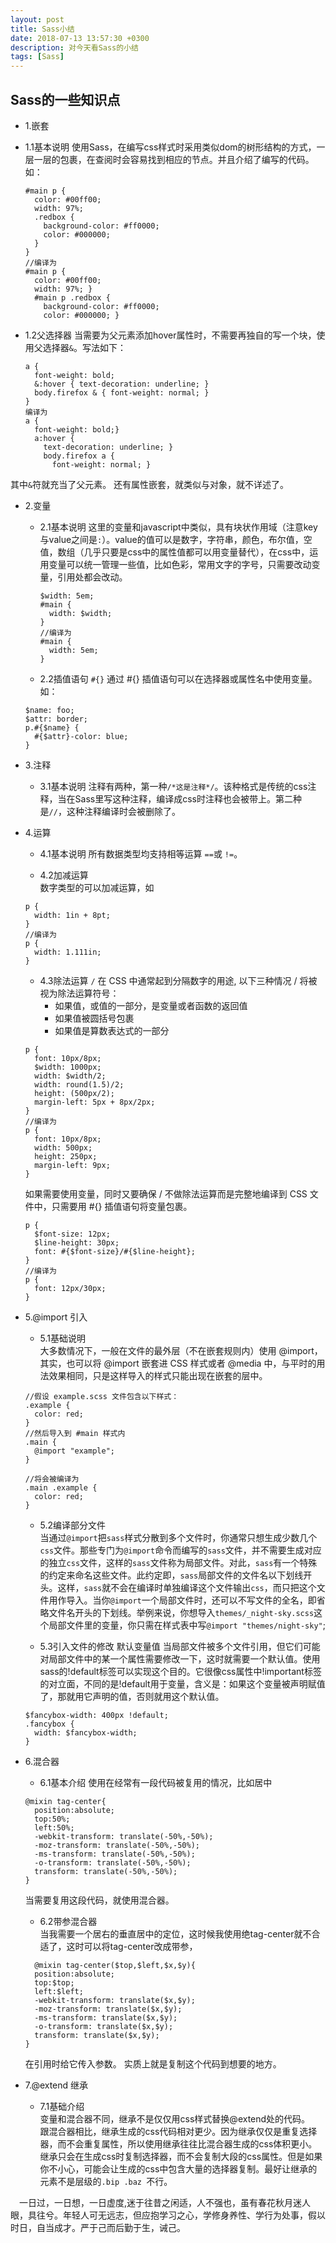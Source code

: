 ```yaml
---
layout: post
title: Sass小结
date: 2018-07-13 13:57:30 +0300
description: 对今天看Sass的小结
tags: [Sass]
---
```


## Sass的一些知识点

-  1.嵌套  
  - 1.1基本说明
  使用Sass，在编写css样式时采用类似dom的树形结构的方式，一层一层的包裹，在查阅时会容易找到相应的节点。并且介绍了编写的代码。如：  

    ```
    #main p {
      color: #00ff00;
      width: 97%;
      .redbox {
        background-color: #ff0000;
        color: #000000;
      }
    }
    //编译为
    #main p {
      color: #00ff00;
      width: 97%; }
      #main p .redbox {
        background-color: #ff0000;
        color: #000000; }
    ```
  - 1.2父选择器
  当需要为父元素添加hover属性时，不需要再独自的写一个块，使用父选择器`&`。写法如下：  
    ```
    a {
      font-weight: bold;
      &:hover { text-decoration: underline; }
      body.firefox & { font-weight: normal; }
    }
    编译为
    a {
      font-weight: bold;}
      a:hover {
        text-decoration: underline; }
        body.firefox a {
          font-weight: normal; }
    ```
  其中`&`符就充当了父元素。
  还有属性嵌套，就类似与对象，就不详述了。  
  
- 2.变量  
  - 2.1基本说明
  这里的变量和javascript中类似，具有块状作用域（注意key与value之间是`:`）。value的值可以是数字，字符串，颜色，布尔值，空值，数组（几乎只要是css中的属性值都可以用变量替代），在css中，运用变量可以统一管理一些值，比如色彩，常用文字的字号，只需要改动变量，引用处都会改动。  

    ```
    $width: 5em;
    #main {
      width: $width;
    }
    //编译为
    #main {
      width: 5em;
    }
    ```
  
  - 2.2插值语句 `#{}`
  通过 #{} 插值语句可以在选择器或属性名中使用变量。如：
  ```
  $name: foo;
  $attr: border;
  p.#{$name} {
    #{$attr}-color: blue;
  }
  ```
  
- 3.注释
  - 3.1基本说明
  注释有两种，第一种`/*这是注释*/`。该种格式是传统的css注释，当在Sass里写这种注释，编译成css时注释也会被带上。第二种是`//`，这种注释编译时会被删除了。  
  
- 4.运算
  - 4.1基本说明
  所有数据类型均支持相等运算 `==`或 `!=`。  

  - 4.2加减运算  
  数字类型的可以加减运算，如
  ```
  p {
    width: 1in + 8pt;
  }
  //编译为
  p {
    width: 1.111in; 
  }
  ```

  - 4.3除法运算
  `/` 在 CSS 中通常起到分隔数字的用途,
  以下三种情况 / 将被视为除法运算符号：  
      - 如果值，或值的一部分，是变量或者函数的返回值  
      - 如果值被圆括号包裹  
      - 如果值是算数表达式的一部分  
  ```
  p {
    font: 10px/8px;
    $width: 1000px;
    width: $width/2;
    width: round(1.5)/2;
    height: (500px/2); 
    margin-left: 5px + 8px/2px;
  }
  //编译为
  p {
    font: 10px/8px;
    width: 500px;
    height: 250px;
    margin-left: 9px; 
  }
  ```
  如果需要使用变量，同时又要确保 / 不做除法运算而是完整地编译到 CSS 文件中，只需要用 #{} 插值语句将变量包裹。  
  ```
  p {
    $font-size: 12px;
    $line-height: 30px;
    font: #{$font-size}/#{$line-height};
  }
  //编译为
  p {
    font: 12px/30px; 
  }
  ```

- 5.@import 引入
  - 5.1基础说明  
  大多数情况下，一般在文件的最外层（不在嵌套规则内）使用 @import，其实，也可以将 @import 嵌套进 CSS 样式或者 @media 中，与平时的用法效果相同，只是这样导入的样式只能出现在嵌套的层中。
  ```
  //假设 example.scss 文件包含以下样式：
  .example {
    color: red;
  }
  //然后导入到 #main 样式内
  .main {
    @import "example";
  }

  //将会被编译为
  .main .example {
    color: red;
  }
  ```
  - 5.2编译部分文件  
  当通过`@import`把`sass`样式分散到多个文件时，你通常只想生成少数几个`css`文件。那些专门为`@import`命令而编写的`sass`文件，并不需要生成对应的独立`css`文件，这样的`sass`文件称为局部文件。对此，`sass`有一个特殊的约定来命名这些文件。此约定即，`sass`局部文件的文件名以下划线开头。这样，`sass`就不会在编译时单独编译这个文件输出`css`，而只把这个文件用作导入。当你`@import`一个局部文件时，还可以不写文件的全名，即省略文件名开头的下划线。举例来说，你想导入`themes/_night-sky.scss`这个局部文件里的变量，你只需在样式表中写`@import "themes/night-sky"`;   

  - 5.3引入文件的修改  默认变量值
  当局部文件被多个文件引用，但它们可能对局部文件中的某一个属性需要修改一下，这时就需要一个默认值。使用sass的!default标签可以实现这个目的。它很像css属性中!important标签的对立面，不同的是!default用于变量，含义是：如果这个变量被声明赋值了，那就用它声明的值，否则就用这个默认值。
  ```
  $fancybox-width: 400px !default;
  .fancybox {
    width: $fancybox-width;
  }
  ```

- 6.混合器
  - 6.1基本介绍
  使用在经常有一段代码被复用的情况，比如居中
  ```
  @mixin tag-center{
    position:absolute;
    top:50%;
    left:50%;
    -webkit-transform: translate(-50%,-50%);
    -moz-transform: translate(-50%,-50%);
    -ms-transform: translate(-50%,-50%);
    -o-transform: translate(-50%,-50%);
    transform: translate(-50%,-50%);
  }
  ```
  当需要复用这段代码，就使用混合器。  

  - 6.2带参混合器  
  当我需要一个居右的垂直居中的定位，这时候我使用绝tag-center就不合适了，这时可以将tag-center改成带参，
  ```
    @mixin tag-center($top,$left,$x,$y){
    position:absolute;
    top:$top;
    left:$left;
    -webkit-transform: translate($x,$y);
    -moz-transform: translate($x,$y);
    -ms-transform: translate($x,$y);
    -o-transform: translate($x,$y);
    transform: translate($x,$y);
  }
  ```
  在引用时给它传入参数。
  实质上就是复制这个代码到想要的地方。

- 7.@extend 继承  
  - 7.1基础介绍  
  变量和混合器不同，继承不是仅仅用css样式替换@extend处的代码。  
  跟混合器相比，继承生成的css代码相对更少。因为继承仅仅是重复选择器，而不会重复属性，所以使用继承往往比混合器生成的css体积更小。继承只会在生成css时复制选择器，而不会复制大段的css属性。但是如果你不小心，可能会让生成的css中包含大量的选择器复制。最好让继承的元素不是层级的`.bip .baz `不行。
 

&emsp;一日过，一日想，一日虚度,迷于往昔之闲适，人不强也，虽有春花秋月迷人眼，具往兮。年轻人可无远志，但应抱学习之心，学修身养性、学行为处事，假以时日，自当成才。严于己而后勤于生，诫己。